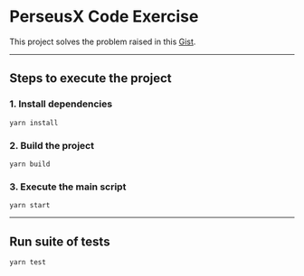 # PerseusX Code Exercise

This project solves the problem raised in this [Gist](https://gist.github.com/rrborg/5451127a7ae5cde6935b279ea509d2d8).

---

## Steps to execute the project

### 1. Install dependencies

```shell
yarn install
```

### 2. Build the project

```shell
yarn build
```

### 3. Execute the main script

```shell
yarn start
```

---

## Run suite of tests

```shell
yarn test
```
